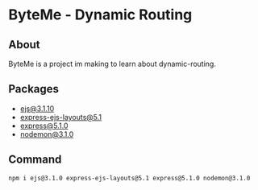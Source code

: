 # ByteMe - Dynamic Routing

## About

ByteMe is a project im making to learn about dynamic-routing.

## Packages

- ejs@3.1.10
- express-ejs-layouts@5.1
- express@5.1.0
- nodemon@3.1.0

## Command

`npm i ejs@3.1.0 express-ejs-layouts@5.1 express@5.1.0 nodemon@3.1.0`
